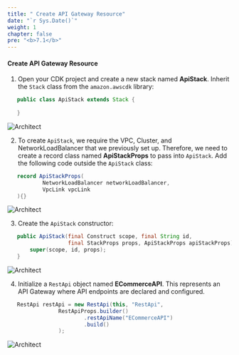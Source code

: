 ```yaml
---
title: " Create API Gateway Resource"
date: "`r Sys.Date()`"
weight: 1
chapter: false
pre: "<b>7.1</b>"
---
```


#### Create API Gateway Resource

1. Open your CDK project and create a new stack named **ApiStack**. Inherit the `Stack` class from the `amazon.awscdk` library:

```java
   public class ApiStack extends Stack {
       
   }

```

![Architect](/images/7/1/01.png?featherlight=false&width=60pc)

2. To create `ApiStack`, we require the VPC, Cluster, and NetworkLoadBalancer that we previously set up. Therefore, we need to create a record class named **ApiStackProps** to pass into `ApiStack`. Add the following code outside the `ApiStack` class:

```java
   record ApiStackProps(
           NetworkLoadBalancer networkLoadBalancer,
           VpcLink vpcLink
   ){}
```

![Architect](/images/7/1/02.png?featherlight=false&width=60pc)

3. Create the `ApiStack` constructor:

```java
   public ApiStack(final Construct scope, final String id,
                   final StackProps props, ApiStackProps apiStackProps) {
       super(scope, id, props);
   }
```
![Architect](/images/7/1/03.png?featherlight=false&width=60pc)

4. Initialize a `RestApi` object named **ECommerceAPI**. This represents an API Gateway where API endpoints are declared and configured.
```java
   RestApi restApi = new RestApi(this, "RestApi",
                RestApiProps.builder()
                        .restApiName("ECommerceAPI")
                        .build()
                );
```
![Architect](/images/7/1/04.png?featherlight=false&width=60pc)

